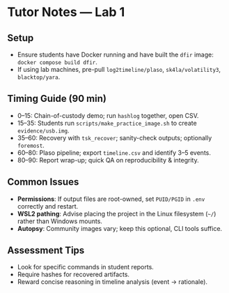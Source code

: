 # Tutor Notes — Lab 1

## Setup
- Ensure students have Docker running and have built the `dfir` image: `docker compose build dfir`.
- If using lab machines, pre-pull `log2timeline/plaso`, `sk4la/volatility3`, `blacktop/yara`.

## Timing Guide (90 min)
- 0–15: Chain-of-custody demo; run `hashlog` together, open CSV.
- 15–35: Students run `scripts/make_practice_image.sh` to create `evidence/usb.img`.
- 35–60: Recovery with `tsk_recover`; sanity-check outputs; optionally `foremost`.
- 60–80: Plaso pipeline; export `timeline.csv` and identify 3–5 events.
- 80–90: Report wrap-up; quick QA on reproducibility & integrity.

## Common Issues
- **Permissions**: If output files are root-owned, set `PUID/PGID` in `.env` correctly and restart.
- **WSL2 pathing**: Advise placing the project in the Linux filesystem (`~/`) rather than Windows mounts.
- **Autopsy**: Community images vary; keep this optional, CLI tools suffice.

## Assessment Tips
- Look for specific commands in student reports.
- Require hashes for recovered artifacts.
- Reward concise reasoning in timeline analysis (event → rationale).

